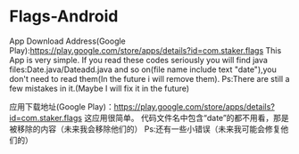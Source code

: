 # Flags-Android
App Download Address(Google Play):https://play.google.com/store/apps/details?id=com.staker.flags
This App is very simple.
If you read these codes seriously you will find java files:Date.java/Dateadd.java and so on(file name include  text "date"),you don't need to read them(In the future i will remove them).
Ps:There are still a few mistakes in it.(Maybe I will fix it in the future)

应用下载地址(Google Play)：https://play.google.com/store/apps/details?id=com.staker.flags
这应用很简单。
代码文件名中包含“date”的都不用看，那是被移除的内容（未来我会移除他们的）
Ps:还有一些小错误（未来我可能会修复他们的）
